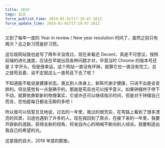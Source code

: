 ```yaml
---
title: 2019
tags: 扯淡
force_publish_time: 2019-01-01T17:19:47.161Z
force_update_time: 2019-01-01T17:19:47.161Z
---
```


又到了每年一度的 Year in review / New year resolution 时间了，虽然之前只有两次？总之新习惯是好习惯。

这垃圾网站我也是写了两年半没改过，现在来看还 Decent，真是不可思议，按照前端的进化速度，应该在早就出现各种问题才对，毕竟当时 Chrome 的版本号还是 2 字开头。但是很幸运，这个网站一直没有坏掉，就算它也一直没有完工，总之就苟且着，说不定就这么一直苟且下去了呢？

不知道能不能说是健康状态。类比到人体身上，新陈代谢才健康，只进不出是会变胖的。但总感觉有一点是确乎的，那就是苟且也可以授予意义。如果钟摆终于停下不动，就算依靠崭新的物理事实，它或许还可以继续指示时间，但是对于钟摆自己而言，恐怕是每日都会无聊的多吧！

所以我可以信誓旦旦地说，过去的一年里，我过的很充实，在弯路上看到了很多漂亮的风景，沿途也遇到了许多的人。现在我回到了原点，在接下来的一年里，我要开辟新的道路，获得全新的视角，将发自内心的呐喊不断向别人倾诉。我要制造出我自己的希望的光。

这是我的自大，2019 年度的膨胀。
